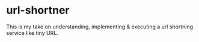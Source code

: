 # url-shortner
This is my take on understanding, implementing &amp; executing a url shortning service like tiny URL. 
